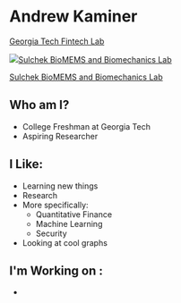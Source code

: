 # Andrew Kaminer

[Georgia Tech Fintech Lab](https://github.com/gtfintechlab)

<a href="https://www.sulchek2.gatech.edu/"><img src="https://miro.medium.com/max/1400/1*D5RLIuRqPGC5GB451_DfVQ.png"></img>Sulchek BioMEMS and Biomechanics Lab</a>

[Sulchek BioMEMS and Biomechanics Lab](https://www.sulchek2.gatech.edu/)

## Who am I?
- College Freshman at Georgia Tech
- Aspiring Researcher

## I Like: 
- Learning new things
- Research
- More specifically:
   - Quantitative Finance
   - Machine Learning
   - Security 
- Looking at cool graphs

## I'm Working on :
- 
